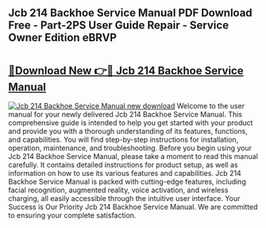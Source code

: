 ## Jcb 214 Backhoe Service Manual PDF Download Free - Part-2PS User Guide Repair - Service Owner Edition eBRVP

# <h2><a href="http://bc25021.oget.top/?id=Jcb+214+Backhoe+Service+Manual">🔗Download New 👉🔴 Jcb 214 Backhoe Service Manual</a></h2>

[![Jcb 214 Backhoe Service Manual new download](https://i.imgur.com/5g1atiW.png)](http://bc25021.oget.top/?id=Jcb+214+Backhoe+Service+Manual)
Welcome to the user manual for your newly delivered Jcb 214 Backhoe Service Manual. This comprehensive guide is intended to help you get started with your product and provide you with a thorough understanding of its features, functions, and capabilities. You will find step-by-step instructions for installation, operation, maintenance, and troubleshooting. Before you begin using your Jcb 214 Backhoe Service Manual, please take a moment to read this manual carefully. It contains detailed instructions for product setup, as well as information on how to use its various features and capabilities. Jcb 214 Backhoe Service Manual is packed with cutting-edge features, including facial recognition, augmented reality, voice activation, and wireless charging, all easily accessible through the intuitive user interface. Your Success is Our Priority Jcb 214 Backhoe Service Manual. We are committed to ensuring your complete satisfaction.
